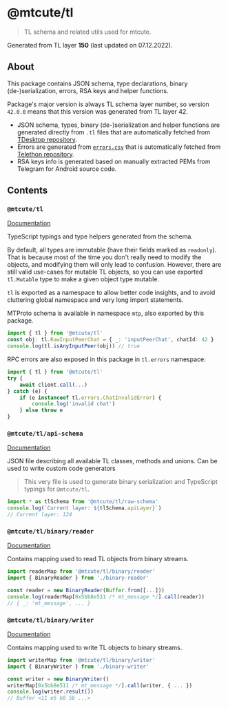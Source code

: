 # @mtcute/tl

> TL schema and related utils used for mtcute.

Generated from TL layer **150** (last updated on 07.12.2022).

## About

This package contains JSON schema, type declarations, binary (de-)serialization, errors, RSA keys and helper functions.

Package's major version is always TL schema layer number,
so version `42.0.0` means that this version was generated from TL layer 42.

- JSON schema, types, binary (de-)serialization and helper functions are generated directly from `.tl` files that are
  automatically fetched from [TDesktop repository](https://github.com/telegramdesktop/tdesktop/).
- Errors are generated
  from [`errors.csv`](https://github.com/LonamiWebs/Telethon/blob/master/telethon_generator/data/errors.csv)
  that is automatically fetched from [Telethon repository](https://github.com/LonamiWebs/Telethon).
- RSA keys info is generated based on manually extracted PEMs from Telegram for Android source code.

## Contents

### `@mtcute/tl`

[Documentation](./modules/index.html)

TypeScript typings and type helpers generated from the schema.

By default, all types are immutable (have their fields marked as `readonly`). That is because most of the time you don't
really need to modify the objects, and modifying them will only lead to confusion. However, there are still valid
use-cases for mutable TL objects, so you can use exported
`tl.Mutable` type to make a given object type mutable.

`tl` is exported as a namespace to allow better code insights, and to avoid cluttering global namespace and very long
import statements.

MTProto schema is available in namespace `mtp`, also exported by this package.

```typescript
import { tl } from '@mtcute/tl'
const obj: tl.RawInputPeerChat = { _: 'inputPeerChat', chatId: 42 }
console.log(tl.isAnyInputPeer(obj)) // true
```


RPC errors are also exposed in this package in `tl.errors` namespace:

```typescript
import { tl } from '@mtcute/tl'
try {
    await client.call(...)
} catch (e) {
    if (e instanceof tl.errors.ChatInvalidError) {
        console.log('invalid chat')
    } else throw e
}
```

### `@mtcute/tl/api-schema`

[Documentation](./modules/api_schema.html)

JSON file describing all available TL classes, methods and unions. Can be used to write custom code generators
> This very file is used to generate binary serialization and TypeScript typings for `@mtcute/tl`.

```typescript
import * as tlSchema from '@mtcute/tl/raw-schema'
console.log(`Current layer: ${tlSchema.apiLayer}`)
// Current layer: 124
```

### `@mtcute/tl/binary/reader`

[Documentation](./modules/binary_reader.html)

Contains mapping used to read TL objects from binary streams.

```typescript
import readerMap from '@mtcute/tl/binary/reader'
import { BinaryReader } from './binary-reader'

const reader = new BinaryReader(Buffer.from([...]))
console.log(readerMap[0x5bb8e511 /* mt_message */].call(reader))
// { _: 'mt_message', ... }
```

### `@mtcute/tl/binary/writer`

[Documentation](./modules/binary_writer.html)

Contains mapping used to write TL objects to binary streams.

```typescript
import writerMap from '@mtcute/tl/binary/writer'
import { BinaryWriter } from './binary-writer'

const writer = new BinaryWriter()
writerMap[0x5bb8e511 /* mt_message */].call(writer, { ... })
console.log(writer.result())
// Buffer <11 e5 b8 5b ...>
```
